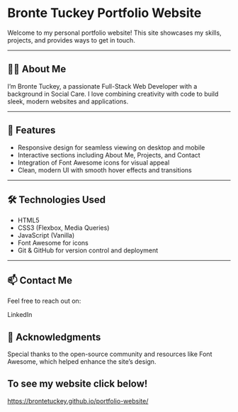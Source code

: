 # Bronte Tuckey Portfolio Website

Welcome to my personal portfolio website! This site showcases my skills, projects, and provides ways to get in touch.

---

## 🧑‍💻 About Me

I’m Bronte Tuckey, a passionate Full-Stack Web Developer with a background in Social Care. I love combining creativity with code to build sleek, modern websites and applications.

---

## 🚀 Features

- Responsive design for seamless viewing on desktop and mobile
- Interactive sections including About Me, Projects, and Contact
- Integration of Font Awesome icons for visual appeal
- Clean, modern UI with smooth hover effects and transitions

---

## 🛠 Technologies Used

- HTML5
- CSS3 (Flexbox, Media Queries)
- JavaScript (Vanilla)
- Font Awesome for icons
- Git & GitHub for version control and deployment

---

## 📫 Contact Me
Feel free to reach out on:

LinkedIn

## 🙏 Acknowledgments
Special thanks to the open-source community and resources like Font Awesome, which helped enhance the site’s design.

## To see my website click below!
https://brontetuckey.github.io/portfolio-website/

